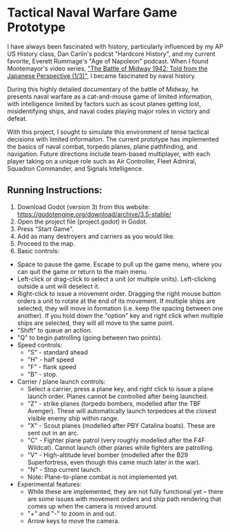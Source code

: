 # Tactical Naval Warfare Game Prototype 

I have always been fascinated with history, particularly influenced by my AP US History class, Dan Carlin's podcst "Hardcore History", and my current favorite, Everett Rummage's "Age of Napoleon" podcast.
When I found Montemayor's video series, ["The Battle of Midway 1942: Told from the Japanese Perspective (1/3)"](https://www.youtube.com/watch?v=Bd8_vO5zrjo), I became fascinated by naval history.

During this highly detailed documentary of the battle of Midway, he presents naval warfare as a cat-and-mouse game of limited information, with intelligence limited by factors such as scout planes getting lost, misidentifying ships, and naval codes playing major roles in victory and defeat.

With this project, I sought to simulate this environment of tense tactical decisions with limited informaiton. The current prototype has implemented the basics of naval combat, torpedo planes, plane pathfinding, and navigation. Future directions include team-based multiplayer, with each player taking on a unique role such as Air Controller, Fleet Admiral, Squadron Commander, and Signals Intelligence.

## Running Instructions:
1. Download Godot (version 3) from this website: https://godotengine.org/download/archive/3.5-stable/
2. Open the project file (project.godot) in Godot.
3. Press "Start Game".
4. Add as many destroyers and carriers as you would like.
5. Proceed to the map.
6. Basic controls:
  - Space to pause the game. Escape to pull up the game menu, where you can quit the game or return to the main menu. 
  - Left-click or drag-click to select a unit (or multiple units). Left-clicking outside a unit will deselect it. 
  - Right-click to issue a movement order. Dragging the right mouse button orders a unit to rotate at the end of its movement. If multiple ships are selected, they will move in formation (i.e. keep the spacing between one another). If you hold down the "option" key and right click when multiple ships are selected, they will all move to the same point.
  - "Shift" to queue an action.
  - "Q" to begin patrolling (going between two points). 
  - Speed controls:
    - "S" - standard ahead
    - "H" - half speed
    - "F" - flank speed
    - "B" - stop.
  - Carrier / plane launch controls:
    - Select a carrier, press a plane key, and right click to issue a plane launch order. Planes cannot be controlled after being launched.
    - "Z" - strike planes (torpedo bombers, modelled after the TBF Avenger). These will automatically launch torpedoes at the closest visible enemy ship within range. 
    - "X" - Scout planes (modelled after PBY Catalina boats). These are sent out in an arc. 
    - "C" - Fighter plane patrol (very roughly modelled after the F4F Wildcat). Cannot launch other planes while fighters are patrolling.
    - "V" - High-altitude level bomber (modelled after the B29 Superfortress, even though this came much later in the war). 
    - "N" - Stop current launch.
    - Note: Plane-to-plane combat is not implemented yet.
  - Experimental features:
    - While these are implemented, they are not fully functional yet – there are some issues with movement orders and ship path rendering that comes up when the camera is moved around. 
    - "+" and "-" to zoom in and out.
    - Arrow keys to move the camera. 

